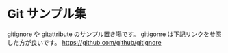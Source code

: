 # Git サンプル集

gitignore や gitattribute のサンプル置き場です。
gitigonre は下記リンクを参照した方が良いです。
https://github.com/github/gitignore